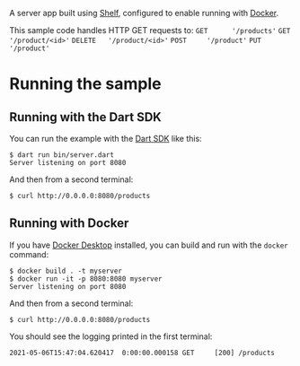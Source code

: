 A server app built using [Shelf](https://pub.dev/packages/shelf),
configured to enable running with [Docker](https://www.docker.com/).

This sample code handles HTTP GET requests to:
```GET      '/products'```
```GET      '/product/<id>'```
```DELETE   '/product/<id>'```
```POST     '/product'```
```PUT      '/product'```

# Running the sample

## Running with the Dart SDK

You can run the example with the [Dart SDK](https://dart.dev/get-dart)
like this:

```
$ dart run bin/server.dart
Server listening on port 8080
```

And then from a second terminal:
```
$ curl http://0.0.0.0:8080/products
```

## Running with Docker

If you have [Docker Desktop](https://www.docker.com/get-started) installed, you
can build and run with the `docker` command:

```
$ docker build . -t myserver
$ docker run -it -p 8080:8080 myserver
Server listening on port 8080
```

And then from a second terminal:
```
$ curl http://0.0.0.0:8080/products
```

You should see the logging printed in the first terminal:
```
2021-05-06T15:47:04.620417  0:00:00.000158 GET     [200] /products
```
